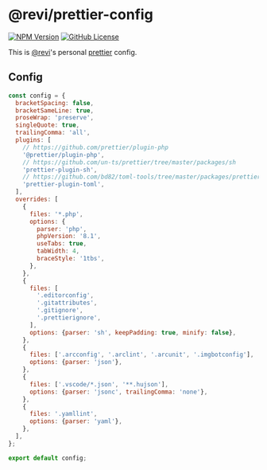 # @revi/prettier-config

[![NPM Version](https://img.shields.io/npm/v/%40revi%2Fprettier-config?logo=npm&cacheSeconds=600)](https://www.npmjs.com/package/@revi/prettier-config)
[![GitHub License](https://img.shields.io/github/license/revi/sandbox?logo=apache&cacheSeconds=600)](https://github.com/revi/sandbox/tree/master/npm/prettier-config)

This is [@revi](https://revi.xyz/)'s personal [prettier](https://prettier.io/docs/en/) config.

## Config

```js
const config = {
  bracketSpacing: false,
  bracketSameLine: true,
  proseWrap: 'preserve',
  singleQuote: true,
  trailingComma: 'all',
  plugins: [
    // https://github.com/prettier/plugin-php
    '@prettier/plugin-php',
    // https://github.com/un-ts/prettier/tree/master/packages/sh
    'prettier-plugin-sh',
    // https://github.com/bd82/toml-tools/tree/master/packages/prettier-plugin-toml
    'prettier-plugin-toml',
  ],
  overrides: [
    {
      files: '*.php',
      options: {
        parser: 'php',
        phpVersion: '8.1',
        useTabs: true,
        tabWidth: 4,
        braceStyle: '1tbs',
      },
    },
    {
      files: [
        '.editorconfig',
        '.gitattributes',
        '.gitignore',
        '.prettierignore',
      ],
      options: {parser: 'sh', keepPadding: true, minify: false},
    },
    {
      files: ['.arcconfig', '.arclint', '.arcunit', '.imgbotconfig'],
      options: {parser: 'json'},
    },
    {
      files: ['.vscode/*.json', '**.hujson'],
      options: {parser: 'jsonc', trailingComma: 'none'},
    },
    {
      files: '.yamllint',
      options: {parser: 'yaml'},
    },
  ],
};

export default config;
```
